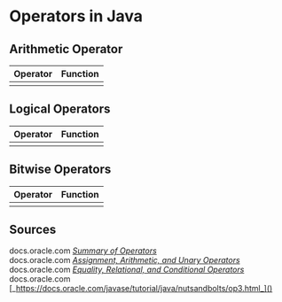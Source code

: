 # Operators in Java

## Arithmetic Operator
| Operator | Function |
| -------- | -------- |
|  |  |

## Logical Operators
| Operator | Function |
| -------- | -------- |
|  |  |

## Bitwise Operators
| Operator | Function |
| -------- | -------- |
|  |  |

## Sources
docs.oracle.com [_Summary of Operators_](https://docs.oracle.com/javase/tutorial/java/nutsandbolts/opsummary.html) <br />
docs.oracle.com [_Assignment, Arithmetic, and Unary Operators_](https://docs.oracle.com/javase/tutorial/java/nutsandbolts/op1.html) <br />
docs.oracle.com [_Equality, Relational, and Conditional Operators_](https://docs.oracle.com/javase/tutorial/java/nutsandbolts/op2.html) <br />
docs.oracle.com [_https://docs.oracle.com/javase/tutorial/java/nutsandbolts/op3.html_]() <br />
